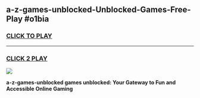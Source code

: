 
## a-z-games-unblocked-Unblocked-Games-Free-Play #o1bia
<h3>
<a href="https://us.freeplayer.one?title=a-z-games-unblocked&ref=9M">CLICK TO PLAY</a></h3>
<hr>

<h3>
<a href="https://us.freeplayer.one?title=a-z-games-unblocked&ref=9M">CLICK 2 PLAY</a>
  
</h3>

<a href="https://us.freeplayer.one?title=a-z-games-unblocked&ref=9M"><img src="https://clearcache.store/games.png"></a>


**a-z-games-unblocked games unblocked: Your Gateway to Fun and Accessible Online Gaming**
